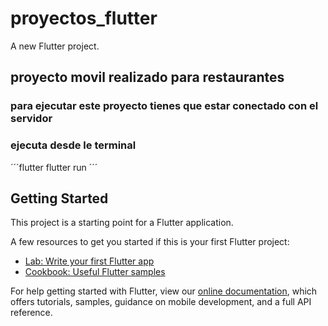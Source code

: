 # proyectos_flutter

A new Flutter project.

## proyecto movil realizado para restaurantes 
### para ejecutar este proyecto tienes que estar conectado con el servidor 
### ejecuta desde le terminal 
´´´flutter
  flutter run 
´´´
## Getting Started

This project is a starting point for a Flutter application.

A few resources to get you started if this is your first Flutter project:

- [Lab: Write your first Flutter app](https://flutter.dev/docs/get-started/codelab)
- [Cookbook: Useful Flutter samples](https://flutter.dev/docs/cookbook)

For help getting started with Flutter, view our
[online documentation](https://flutter.dev/docs), which offers tutorials,
samples, guidance on mobile development, and a full API reference.
